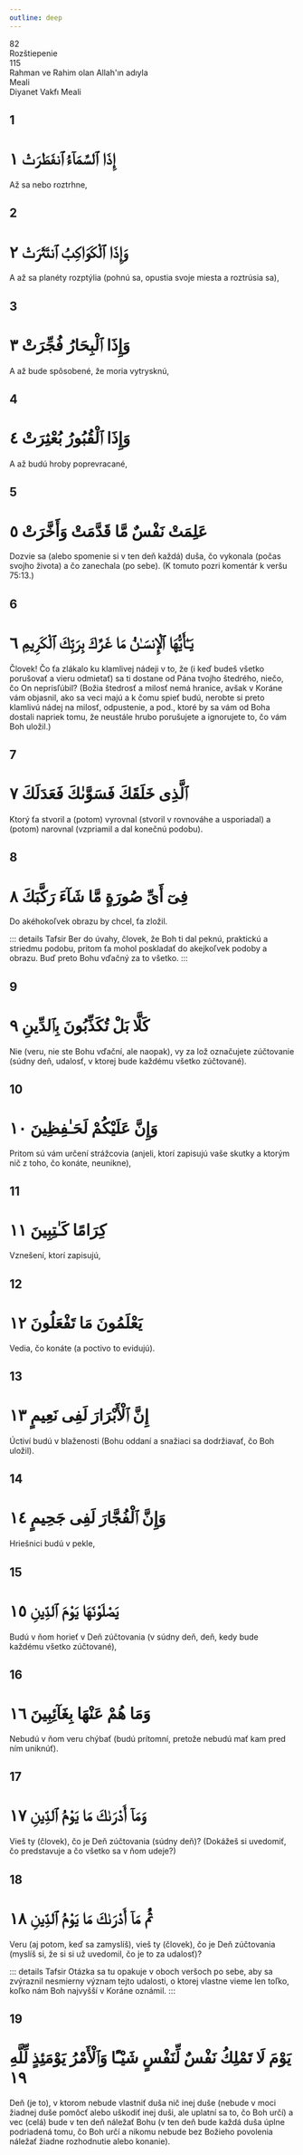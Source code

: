 ```yaml
---
outline: deep
---
```


<!--CHAPTER INTRO-->
<div class="chapter-title-wrapper">
<div class="chapter-title">82</div>
<div class="chapter-title-slovak">Rozštiepenie</div>
<div class="chapter-opening">115</div>
<div class="chapter-opening-slovak">Rahman ve Rahim olan Allah'ın adıyla</div>
</div>

<div class="intro2-wrapper">
<div class="chapter-info-wrapper">
<div class="chapter-info-translation">Meali</div>
<div class="chapter-info-name">Diyanet Vakfı Meali</div>
</div>

</div>

## 1

<!-- CHAPTER NUMBERS -->
<Badge type="info" text="82:1" class="badge" />
<div>
<div class="main-verse" >
<!-- ARABIC -->
<h1 class="verse-arabic">إِذَا ٱلسَّمَآءُ ٱنفَطَرَتْ ١</h1>
</div>
<!-- TÜRKÇE -->
<p>Až sa nebo roztrhne,</p>
</div>

<div class="break"></div>

## 2

<!-- CHAPTER NUMBERS -->
<Badge type="info" text="82:2" class="badge" />
<div>
<div class="main-verse" >
<!-- ARABIC -->
<h1 class="verse-arabic">وَإِذَا ٱلْكَوَاكِبُ ٱنتَثَرَتْ ٢</h1>
</div>
<!-- TÜRKÇE -->
<p>A až sa planéty rozptýlia (pohnú sa, opustia svoje miesta a roztrúsia sa),</p>
</div>

<div class="break"></div>

## 3

<!-- CHAPTER NUMBERS -->
<Badge type="info" text="82:3" class="badge" />
<div>
<div class="main-verse" >
<!-- ARABIC -->
<h1 class="verse-arabic">وَإِذَا ٱلْبِحَارُ فُجِّرَتْ ٣</h1>
</div>
<!-- TÜRKÇE -->
<p>A až bude spôsobené, že moria vytrysknú,</p>
</div>

<div class="break"></div>

## 4

<!-- CHAPTER NUMBERS -->
<Badge type="info" text="82:4" class="badge" />
<div>
<div class="main-verse" >
<!-- ARABIC -->
<h1 class="verse-arabic">وَإِذَا ٱلْقُبُورُ بُعْثِرَتْ ٤</h1>
</div>
<!-- TÜRKÇE -->
<p>A až budú hroby poprevracané,</p>
</div>

<div class="break"></div>

## 5

<!-- CHAPTER NUMBERS -->
<Badge type="info" text="82:5" class="badge" />
<div>
<div class="main-verse" >
<!-- ARABIC -->
<h1 class="verse-arabic">عَلِمَتْ نَفْسٌ مَّا قَدَّمَتْ وَأَخَّرَتْ ٥</h1>
</div>
<!-- TÜRKÇE -->
<p>Dozvie sa (alebo spomenie si v ten deň každá) duša, čo vykonala (počas svojho života) a čo zanechala (po sebe). (K tomuto pozri komentár k veršu 75:13.)</p>
</div>

<div class="break"></div>

## 6

<!-- CHAPTER NUMBERS -->
<Badge type="info" text="82:6" class="badge" />
<div>
<div class="main-verse" >
<!-- ARABIC -->
<h1 class="verse-arabic">يَـٰٓأَيُّهَا ٱلْإِنسَـٰنُ مَا غَرَّكَ بِرَبِّكَ ٱلْكَرِيمِ ٦</h1>
</div>
<!-- TÜRKÇE -->
<p>Človek! Čo ťa zlákalo ku klamlivej nádeji v to, že (i keď budeš všetko porušovať a vieru odmietať) sa ti dostane od Pána tvojho štedrého, niečo, čo On neprisľúbil? (Božia štedrosť a milosť nemá hranice, avšak v Koráne vám objasnil, ako sa veci majú a k čomu spieť budú, nerobte si preto klamlivú nádej na milosť, odpustenie, a pod., ktoré by sa vám od Boha dostali napriek tomu, že neustále hrubo porušujete a ignorujete to, čo vám Boh uložil.)</p>
</div>

<div class="break"></div>

## 7

<!-- CHAPTER NUMBERS -->
<Badge type="info" text="82:7" class="badge" />
<div>
<div class="main-verse" >
<!-- ARABIC -->
<h1 class="verse-arabic">ٱلَّذِى خَلَقَكَ فَسَوَّىٰكَ فَعَدَلَكَ ٧</h1>
</div>
<!-- TÜRKÇE -->
<p>Ktorý ťa stvoril a (potom) vyrovnal (stvoril v rovnováhe a usporiadal) a (potom) narovnal (vzpriamil a dal konečnú podobu).</p>
</div>
<div class="break"></div>

## 8

<!-- CHAPTER NUMBERS -->
<Badge type="info" text="82:81" class="badge" />
<div>
<div class="main-verse" >
<!-- ARABIC -->
<h1 class="verse-arabic">فِىٓ أَىِّ صُورَةٍ مَّا شَآءَ رَكَّبَكَ ٨</h1>
</div>
<!-- TÜRKÇE -->
<p>Do akéhokoľvek obrazu by chcel, ťa zložil.</p>
</div>
<!-- TAFSIR -->

::: details Tafsir
Ber do úvahy, človek, že Boh ti dal peknú, praktickú a striedmu podobu, pritom ťa mohol poskladať do akejkoľvek podoby a obrazu. Buď preto Bohu vďačný za to všetko.
:::

<div class="break"></div>

## 9

<!-- CHAPTER NUMBERS -->
<Badge type="info" text="82:9" class="badge" />
<div>
<div class="main-verse" >
<!-- ARABIC -->
<h1 class="verse-arabic">كَلَّا بَلْ تُكَذِّبُونَ بِٱلدِّينِ ٩</h1>
</div>
<!-- TÜRKÇE -->
<p>Nie (veru, nie ste Bohu vďační, ale naopak), vy za lož označujete zúčtovanie (súdny deň, udalosť, v ktorej bude každému všetko zúčtované).</p>
</div>

<div class="break"></div>

## 10

<!-- CHAPTER NUMBERS -->
<Badge type="info" text="82:10" class="badge" />
<div>
<div class="main-verse" >
<!-- ARABIC -->
<h1 class="verse-arabic">وَإِنَّ عَلَيْكُمْ لَحَـٰفِظِينَ ١٠</h1>
</div>
<!-- TÜRKÇE -->
<p>Pritom sú vám určení strážcovia (anjeli, ktorí zapisujú vaše skutky a ktorým nič z toho, čo konáte, neunikne),</p>
</div>

<div class="break"></div>

## 11

<!-- CHAPTER NUMBERS -->
<Badge type="info" text="82:11" class="badge" />
<div>
<div class="main-verse" >
<!-- ARABIC -->
<h1 class="verse-arabic">كِرَامًا كَـٰتِبِينَ ١١</h1>
</div>
<!-- TÜRKÇE -->
<p>Vznešení, ktorí zapisujú,</p>
</div>

<div class="break"></div>

## 12

<!-- CHAPTER NUMBERS -->
<Badge type="info" text="82:12" class="badge" />
<div>
<div class="main-verse" >
<!-- ARABIC -->
<h1 class="verse-arabic">يَعْلَمُونَ مَا تَفْعَلُونَ ١٢</h1>
</div>
<!-- TÜRKÇE -->
<p>Vedia, čo konáte (a poctivo to evidujú).</p>
</div>
<div class="break"></div>

## 13

<!-- CHAPTER NUMBERS -->
<Badge type="info" text="82:13" class="badge" />
<div>
<div class="main-verse" >
<!-- ARABIC -->
<h1 class="verse-arabic">إِنَّ ٱلْأَبْرَارَ لَفِى نَعِيمٍ ١٣</h1>
</div>
<!-- TÜRKÇE -->
<p>Úctiví budú v blaženosti (Bohu oddaní a snažiaci sa dodržiavať, čo Boh uložil).</p>
</div>

<div class="break"></div>

## 14

<!-- CHAPTER NUMBERS -->
<Badge type="info" text="82:14" class="badge" />
<div>
<div class="main-verse" >
<!-- ARABIC -->
<h1 class="verse-arabic">وَإِنَّ ٱلْفُجَّارَ لَفِى جَحِيمٍ ١٤</h1>
</div>
<!-- TÜRKÇE -->
<p>Hriešnici budú v pekle,</p>
</div>
<div class="break"></div>

## 15

<!-- CHAPTER NUMBERS -->
<Badge type="info" text="82:15" class="badge" />
<div>
<div class="main-verse" >
<!-- ARABIC -->
<h1 class="verse-arabic">يَصْلَوْنَهَا يَوْمَ ٱلدِّينِ ١٥</h1>
</div>
<!-- TÜRKÇE -->
<p>Budú v ňom horieť v Deň zúčtovania (v súdny deň, deň, kedy bude každému všetko zúčtované),</p>
</div>
<div class="break"></div>

## 16

<!-- CHAPTER NUMBERS -->
<Badge type="info" text="82:16" class="badge" />
<div>
<div class="main-verse" >
<!-- ARABIC -->
<h1 class="verse-arabic">وَمَا هُمْ عَنْهَا بِغَآئِبِينَ ١٦</h1>
</div>
<!-- TÜRKÇE -->
<p>Nebudú v ňom veru chýbať (budú prítomní, pretože nebudú mať kam pred ním uniknúť).</p>
</div>

<div class="break"></div>

## 17

<!-- CHAPTER NUMBERS -->
<Badge type="info" text="82:17" class="badge" />
<div>
<div class="main-verse" >
<!-- ARABIC -->
<h1 class="verse-arabic">وَمَآ أَدْرَىٰكَ مَا يَوْمُ ٱلدِّينِ ١٧</h1>
</div>
<!-- TÜRKÇE -->
<p>Vieš ty (človek), čo je Deň zúčtovania (súdny deň)? (Dokážeš si uvedomiť, čo predstavuje a čo všetko sa v ňom udeje?)</p>
</div>

<div class="break"></div>

## 18

<!-- CHAPTER NUMBERS -->
<Badge type="info" text="82:18" class="badge" />
<div>
<div class="main-verse" >
<!-- ARABIC -->
<h1 class="verse-arabic">ثُمَّ مَآ أَدْرَىٰكَ مَا يَوْمُ ٱلدِّينِ ١٨</h1>
</div>
<!-- TÜRKÇE -->
<p>Veru (aj potom, keď sa zamyslíš), vieš ty (človek), čo je Deň zúčtovania (myslíš si, že si si už uvedomil, čo je to za udalosť)?</p>
</div>
<!-- TAFSIR -->

::: details Tafsir
Otázka sa tu opakuje v oboch veršoch po sebe, aby sa zvýraznil nesmierny význam tejto udalosti, o ktorej vlastne vieme len toľko, koľko nám Boh najvyšší v Koráne oznámil.
:::

<div class="break"></div>

## 19

<!-- CHAPTER NUMBERS -->
<Badge type="info" text="82:19" class="badge" />
<div>
<div class="main-verse" >
<!-- ARABIC -->
<h1 class="verse-arabic">يَوْمَ لَا تَمْلِكُ نَفْسٌ لِّنَفْسٍ شَيْـًٔا  وَٱلْأَمْرُ يَوْمَئِذٍ لِّلَّهِ ١٩</h1>
</div>
<!-- TÜRKÇE -->
<p>Deň (je to), v ktorom nebude vlastniť duša nič inej duše (nebude v moci žiadnej duše pomôcť alebo uškodiť inej duši, ale uplatní sa to, čo Boh určí) a vec (celá) bude v ten deň náležať Bohu (v ten deň bude každá duša úplne podriadená tomu, čo Boh určí a nikomu nebude bez Božieho povolenia náležať žiadne rozhodnutie alebo konanie).</p>
</div>
